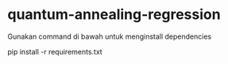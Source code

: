 # quantum-annealing-regression

Gunakan command di bawah untuk menginstall dependencies

pip install -r requirements.txt
